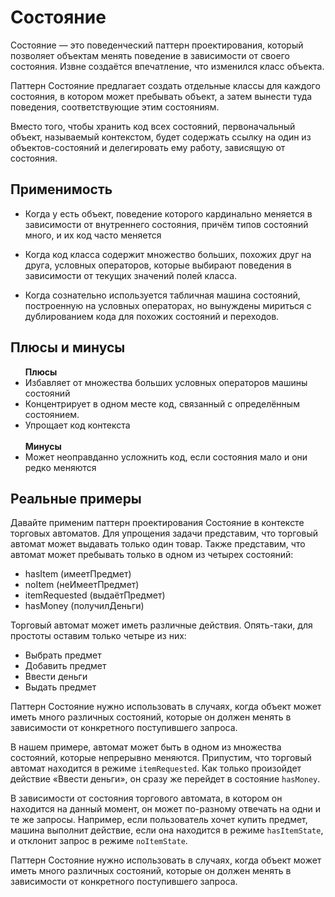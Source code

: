<h1>Состояние</h1>
<p>
    Состояние — это поведенческий паттерн проектирования, который позволяет объектам менять поведение в зависимости от своего состояния.
    Извне создаётся впечатление, что изменился класс объекта.
</p>
<p>Паттерн Состояние предлагает создать отдельные классы для каждого состояния, в котором может пребывать объект, а затем вынести туда поведения, соответствующие этим состояниям.</p>
<p>
    Вместо того, чтобы хранить код всех состояний, первоначальный объект, называемый контекстом, будет содержать ссылку на один из объектов-состояний и делегировать ему работу, зависящую от состояния.
</p>
<h2>Применимость</h2>
<ul>
    <li>
        Когда у есть объект, поведение которого кардинально меняется в зависимости от внутреннего состояния,
        причём типов состояний много, и их код часто меняется
    </li>
    <li>
        <p>
            Когда код класса содержит множество больших, похожих друг на друга, условных операторов,
            которые выбирают поведения в зависимости от текущих значений полей класса.
        </p>
    </li>
    <li>
        Когда сознательно используется табличная машина состояний, построенную на условных операторах,
        но вынуждены мириться с дублированием кода для похожих состояний и переходов.
    </li>
</ul>
<h2>Плюсы и минусы</h2>
<ul>
    <b>Плюсы</b>
    <li>Избавляет от множества больших условных операторов машины состояний</li>
    <li>Концентрирует в одном месте код, связанный с определённым состоянием.</li>
    <li>Упрощает код контекста</li>
    </br>
    <b>Минусы</b>
    <li>Может неоправданно усложнить код, если состояния мало и они редко меняются</li>
</ul>
<h2>Реальные примеры</h2>
<p>
    Давайте применим паттерн проектирования Состояние в контексте торговых автоматов.
    Для упрощения задачи представим, что торговый автомат может выдавать только один товар.
    Также представим, что автомат может пребывать только в одном из четырех состояний:
</p>
<ul>
    <li>hasItem (имеетПредмет)</li>
    <li>noItem (неИмеетПредмет)</li>
    <li>itemRequested (выдаётПредмет)</li>
    <li>hasMoney (получилДеньги)</li>
</ul>
<p>
    Торговый автомат может иметь различные действия. Опять-таки, для простоты оставим только четыре из них:
</p>
<ul>
    <li>Выбрать предмет</li>
    <li>Добавить предмет</li>
    <li>Ввести деньги</li>
    <li>Выдать предмет</li>
</ul>
<p>
    Паттерн Состояние нужно использовать в случаях, когда объект может иметь много различных состояний,
    которые он должен менять в зависимости от конкретного поступившего запроса.
</p>
<p>
    В нашем примере, автомат может быть в одном из множества состояний, которые непрерывно меняются.
    Припустим, что торговый автомат находится в режиме <code>itemRequested</code>. Как только произойдет действие «Ввести деньги»,
    он сразу же перейдет в состояние <code>hasMoney</code>.
</p>
<p>
    В зависимости от состояния торгового автомата, в котором он находится на данный момент, он может по-разному отвечать на одни и те же запросы.
    Например, если пользователь хочет купить предмет, машина выполнит действие, если она находится в режиме <code>hasItemState</code>, и отклонит запрос в режиме <code>noItemState</code>.
</p>
<p>
    Паттерн Состояние нужно использовать в случаях, когда объект может иметь много различных состояний,
    которые он должен менять в зависимости от конкретного поступившего запроса.
</p>